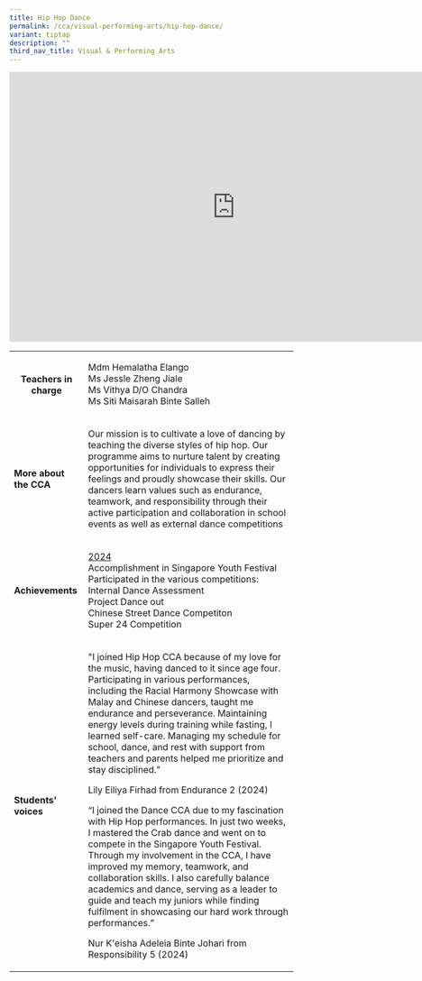 ```yaml
---
title: Hip Hop Dance
permalink: /cca/visual-performing-arts/hip-hop-dance/
variant: tiptap
description: ""
third_nav_title: Visual & Performing Arts
---
```

<div class="iframe-wrapper">
<iframe height="479" width="800" allowfullscreen="true" frameborder="0" src="https://docs.google.com/presentation/d/e/2PACX-1vSlHWzG9ZKBnjBE2lb_ZNrCEgcp_PgKp8UoxQwQL1HTvUYNhfND1d9OUZdSbrVyJr2JdygONNJSfYUz/embed?start=true&amp;loop=true&amp;delayms=3000"></iframe>
</div>
<table style="minWidth: 50px">
<colgroup>
<col>
<col>
</colgroup>
<tbody>
<tr>
<th rowspan="1" colspan="1">
<p><strong>Teachers in charge</strong>
</p>
<p></p>
</th>
<td rowspan="1" colspan="1">
<p>Mdm Hemalatha Elango
<br>Ms Jessle Zheng Jiale
<br>Ms Vithya D/O Chandra
<br>Ms Siti Maisarah Binte Salleh</p>
</td>
</tr>
<tr>
<td rowspan="1" colspan="1">
<p><strong>More about the CCA</strong>
</p>
</td>
<td rowspan="1" colspan="1">
<p>Our mission is to cultivate a love of dancing by teaching the diverse
styles of hip hop. Our programme aims to nurture talent by creating opportunities
for individuals to express their feelings and proudly showcase their skills.
Our dancers learn values such as endurance, teamwork, and responsibility
through their active participation and collaboration in school events as
well as external dance competitions</p>
</td>
</tr>
<tr>
<td rowspan="1" colspan="1">
<p><strong>Achievements</strong>
</p>
</td>
<td rowspan="1" colspan="1">
<p><u>2024</u>
<br>Accomplishment in Singapore Youth Festival
<br>Participated in the various competitions:
<br>Internal Dance Assessment
<br>Project Dance out
<br>Chinese Street Dance Competiton
<br>Super 24 Competition</p>
</td>
</tr>
<tr>
<td rowspan="1" colspan="1">
<p><strong>Students' voices</strong>
</p>
</td>
<td rowspan="1" colspan="1">
<p>"I joined Hip Hop CCA because of my love for the music, having danced
to it since age four. Participating in various performances, including
the Racial Harmony Showcase with Malay and Chinese dancers, taught me endurance
and perseverance. Maintaining energy levels during training while fasting,
I learned self-care. Managing my schedule for school, dance, and rest with
support from teachers and parents helped me prioritize and stay disciplined."</p>
<p></p>
<p>Lily Eiliya Firhad from Endurance 2 (2024)</p>
<p></p>
<p>“I joined the Dance CCA due to my fascination with Hip Hop performances.
In just two weeks, I mastered the Crab dance and went on to compete in
the Singapore Youth Festival. Through my involvement in the CCA, I have
improved my memory, teamwork, and collaboration skills. I also carefully
balance academics and dance, serving as a leader to guide and teach my
juniors while finding fulfilment in showcasing our hard work through performances.”</p>
<p></p>
<p>Nur K'eisha Adeleia Binte Johari from Responsibility 5 (2024)</p>
</td>
</tr>
</tbody>
</table>
<p></p>